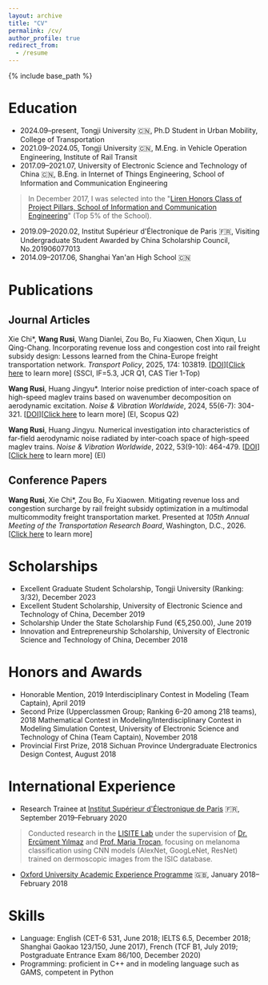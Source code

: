 ```yaml
---
layout: archive
title: "CV"
permalink: /cv/
author_profile: true
redirect_from:
  - /resume
---
```


{% include base_path %}

Education
======
* 2024.09–present, Tongji University 🇨🇳, Ph.D Student in Urban Mobility, College of Transportation
* 2021.09–2024.05, Tongji University 🇨🇳, M.Eng. in Vehicle Operation Engineering, Institute of Rail Transit
* 2017.09–2021.07, University of Electronic Science and Technology of China 🇨🇳, B.Eng. in Internet of Things Engineering, School of Information and Communication Engineering
> In December 2017, I was selected into the "[Liren Honors Class of Project Pillars, School of Information and Communication Engineering](https://mp.weixin.qq.com/s/ew-8znWxv4uh3Q9MWJyc2A)" (Top 5% of the School).
* 2019.09–2020.02, Institut Supérieur d'Électronique de Paris 🇫🇷, Visiting Undergraduate Student Awarded by China Scholarship Council, No.201906077013
* 2014.09–2017.06, Shanghai Yan'an High School 🇨🇳

Publications
======

Journal Articles
------
Xie Chi\*, **Wang Rusi**, Wang Dianlei, Zou Bo, Fu Xiaowen, Chen Xiqun, Lu Qing-Chang. Incorporating revenue loss and congestion cost into rail freight subsidy design: Lessons learned from the China-Europe freight transportation network. *Transport Policy*, 2025, 174: 103819. [[DOI](https://doi.org/10.1016/j.tranpol.2025.103819)][[Click here](https://rusiwang99.github.io/publication/2025-09-23-Incorporating%20revenue%20loss%20and%20congestion%20cost%20into%20rail%20freight%20subsidy%20design%20Lessons%20learned%20from%20the%20China-Europe%20freight%20transportation%20network) to learn more] (SSCI, IF=5.3, JCR Q1, CAS Tier 1-Top)

**Wang Rusi**, Huang Jingyu\*. Interior noise prediction of inter-coach space of high-speed maglev trains based on wavenumber decomposition on aerodynamic excitation. *Noise & Vibration Worldwide*, 2024, 55(6-7): 304-321. [[DOI](https://doi.org/10.1177/09574565241252989)][[Click here](https://rusiwang99.github.io/publication/2024-05-28-Interior%20noise%20prediction%20of%20inter-coach%20space%20of%20high-speed%20maglev%20trains%20based%20on%20wavenumber%20decomposition%20on%20aerodynamic%20excitation) to learn more] (EI, Scopus Q2)

**Wang Rusi**, Huang Jingyu. Numerical investigation into characteristics of far-field aerodynamic noise radiated by inter-coach space of high-speed maglev trains. *Noise & Vibration Worldwide*, 2022, 53(9-10): 464-479. [[DOI](https://doi.org/10.1177/09574565221128063)][[Click here](https://rusiwang99.github.io/publication/2022-10-20-Numerical%20investigation%20into%20characteristics%20of%20far-field%20aerodynamic%20noise%20radiated%20by%20inter-coach%20space%20of%20high-speed%20maglev%20trains) to learn more] (EI)

Conference Papers
------
**Wang Rusi**, Xie Chi\*, Zou Bo, Fu Xiaowen. Mitigating revenue loss and congestion surcharge by rail freight subsidy optimization in a multimodal multicommodity freight transportation market. Presented at *105th Annual Meeting of the Transportation Research Board*, Washington, D.C., 2026. [[Click here](https://rusiwang99.github.io/publication/2026-01-11-Mitigating%20revenue%20loss%20and%20congestion%20surcharge%20by%20rail%20freight%20subsidy%20optimization%20in%20a%20multimodal%20multicommodity%20freight%20transportation%20market) to learn more]

Scholarships
======
* Excellent Graduate Student Scholarship, Tongji University (Ranking: 3/32), December 2023
* Excellent Student Scholarship, University of Electronic Science and Technology of China, December 2019
* Scholarship Under the State Scholarship Fund (€5,250.00), June 2019
* Innovation and Entrepreneurship Scholarship, University of Electronic Science and Technology of China, December 2018

Honors and Awards
======
* Honorable Mention, 2019 Interdisciplinary Contest in Modeling (Team Captain), April 2019
* Second Prize (Upperclassmen Group; Ranking 6–20 among 218 teams), 2018 Mathematical Contest in Modeling/Interdisciplinary Contest in Modeling Simulation Contest, University of Electronic Science and Technology of China (Team Captain), November 2018
* Provincial First Prize, 2018 Sichuan Province Undergraduate Electronics Design Contest, August 2018

International Experience
======
* Research Trainee at [Institut Supérieur d'Électronique de Paris](https://www.isep.fr/) 🇫🇷, September 2019–February 2020
> Conducted research in the [LISITE Lab](https://www.isep.fr/en/research-at-isep/) under the supervision of [Dr. Ercüment Yılmaz](https://scholar.google.com/citations?user=1UesTpIAAAAJ&hl=en) and [Prof. Maria Trocan](https://scholar.google.com/citations?user=XEnZikgAAAAJ&hl=en&oi=sra), focusing on melanoma classification using CNN models (AlexNet, GoogLeNet, ResNet) trained on dermoscopic images from the ISIC database.
* [Oxford University Academic Experience Programme](https://oice.uestc.edu.cn/__local/2/4C/BB/27A567A3E5B5C7B359C5451CA54_CA427CB4_2DE9F7.pdf?e=.pdf) 🇬🇧, January 2018–February 2018

Skills
======
* Language: English (CET-6 531, June 2018; IELTS 6.5, December 2018; Shanghai Gaokao 123/150, June 2017), French (TCF B1, July 2019; Postgraduate Entrance Exam 86/100, December 2020)
* Programming: proficient in C++ and in modeling language such as GAMS, competent in Python
